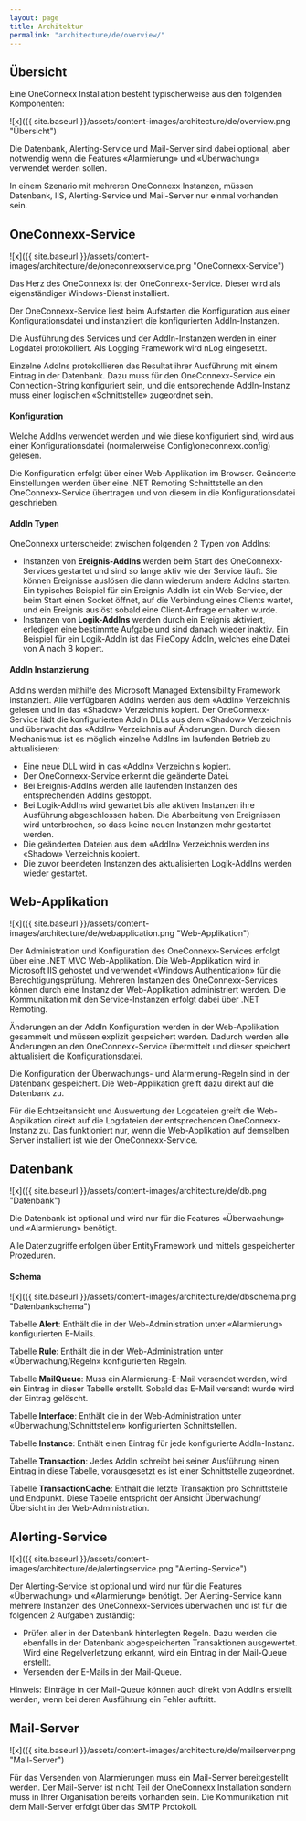 ```yaml
---
layout: page
title: Architektur
permalink: "architecture/de/overview/"
---
```


## Übersicht

Eine OneConnexx Installation besteht typischerweise aus den folgenden Komponenten:

![x]({{ site.baseurl }}/assets/content-images/architecture/de/overview.png "Übersicht")

Die Datenbank, Alerting-Service und Mail-Server sind dabei optional, aber notwendig wenn die Features «Alarmierung» und «Überwachung» verwendet werden sollen.

In einem Szenario mit mehreren OneConnexx Instanzen, müssen Datenbank, IIS, Alerting-Service und Mail-Server nur einmal vorhanden sein.

## OneConnexx-Service

![x]({{ site.baseurl }}/assets/content-images/architecture/de/oneconnexxservice.png "OneConnexx-Service")

Das Herz des OneConnexx ist der OneConnexx-Service. Dieser wird als eigenständiger Windows-Dienst installiert.

Der OneConnexx-Service liest beim Aufstarten die Konfiguration aus einer Konfigurationsdatei und instanziiert die konfigurierten AddIn-Instanzen.

Die Ausführung des Services und der AddIn-Instanzen werden in einer Logdatei protokolliert. Als Logging Framework wird nLog eingesetzt.

Einzelne AddIns protokollieren das Resultat ihrer Ausführung mit einem Eintrag in der Datenbank. Dazu muss für den OneConnexx-Service ein Connection-String konfiguriert sein, und die entsprechende AddIn-Instanz muss einer logischen «Schnittstelle» zugeordnet sein.

#### Konfiguration

Welche AddIns verwendet werden und wie diese konfiguriert sind, wird aus einer Konfigurationsdatei
(normalerweise Config\oneconnexx.config) gelesen.

Die Konfiguration erfolgt über einer Web-Applikation im Browser. Geänderte Einstellungen werden über
eine .NET Remoting Schnittstelle an den OneConnexx-Service übertragen und von diesem in die Konfigurationsdatei geschrieben.

#### AddIn Typen

OneConnexx unterscheidet zwischen folgenden 2 Typen von AddIns:

* Instanzen von **Ereignis-AddIns** werden beim Start des OneConnexx-Services gestartet und sind so lange aktiv
wie der Service läuft. Sie können Ereignisse auslösen die dann wiederum andere AddIns starten. Ein typisches Beispiel
für ein Ereignis-AddIn ist ein Web-Service, der beim Start einen Socket öffnet, auf die Verbindung eines Clients wartet,
und ein Ereignis auslöst sobald eine Client-Anfrage erhalten wurde.
* Instanzen von **Logik-AddIns** werden durch ein Ereignis aktiviert, erledigen eine bestimmte Aufgabe und sind danach
wieder inaktiv. Ein Beispiel für ein Logik-AddIn ist das FileCopy AddIn, welches eine Datei von A nach B kopiert.

#### AddIn Instanzierung

AddIns werden mithilfe des Microsoft Managed Extensibility Framework instanziert. Alle verfügbaren AddIns
werden aus dem «AddIn» Verzeichnis gelesen und in das «Shadow» Verzeichnis kopiert. Der OneConnexx-Service
lädt die konfigurierten AddIn DLLs aus dem «Shadow» Verzeichnis und überwacht das «AddIn» Verzeichnis auf Änderungen.
Durch diesen Mechanismus ist es möglich einzelne AddIns im laufenden Betrieb zu aktualisieren:

* Eine neue DLL wird in das «AddIn» Verzeichnis kopiert.
* Der OneConnexx-Service erkennt die geänderte Datei.
* Bei Ereignis-AddIns werden alle laufenden Instanzen des entsprechenden AddIns  gestoppt.
* Bei Logik-AddIns wird gewartet bis alle aktiven Instanzen ihre Ausführung abgeschlossen haben.
Die Abarbeitung von Ereignissen wird unterbrochen, so dass keine neuen Instanzen mehr gestartet werden.
* Die geänderten Dateien aus dem «AddIn» Verzeichnis werden ins «Shadow» Verzeichnis kopiert.
* Die zuvor beendeten Instanzen des aktualisierten Logik-AddIns werden wieder gestartet.

## Web-Applikation

![x]({{ site.baseurl }}/assets/content-images/architecture/de/webapplication.png "Web-Applikation")

Der Administration und Konfiguration des OneConnexx-Services erfolgt über eine .NET MVC Web-Applikation.
Die Web-Applikation wird in Microsoft IIS gehostet und verwendet «Windows Authentication» für die Berechtigungsprüfung.
Mehreren Instanzen des OneConnexx-Services können durch eine Instanz der Web-Applikation administriert werden.
Die Kommunikation mit den Service-Instanzen erfolgt dabei über .NET Remoting.

Änderungen an der AddIn Konfiguration werden in der Web-Applikation gesammelt und müssen explizit gespeichert werden.
Dadurch werden alle Änderungen an den OneConnexx-Service übermittelt und dieser speichert aktualisiert die Konfigurationsdatei.

Die Konfiguration der Überwachungs- und Alarmierung-Regeln sind in der Datenbank gespeichert. Die Web-Applikation greift
dazu direkt auf die Datenbank zu.

Für die Echtzeitansicht und Auswertung der Logdateien greift die Web-Applikation direkt auf die Logdateien der
entsprechenden OneConnexx-Instanz zu. Das funktioniert nur, wenn die Web-Applikation auf demselben Server installiert
ist wie der OneConnexx-Service.

## Datenbank

![x]({{ site.baseurl }}/assets/content-images/architecture/de/db.png "Datenbank")

Die Datenbank ist optional und wird nur für die Features «Überwachung» und «Alarmierung» benötigt.

Alle Datenzugriffe erfolgen über EntityFramework und mittels gespeicherter Prozeduren.

#### Schema

![x]({{ site.baseurl }}/assets/content-images/architecture/de/dbschema.png "Datenbankschema")

Tabelle **Alert**: Enthält die in der Web-Administration unter «Alarmierung» konfigurierten E-Mails. 

Tabelle **Rule**: Enthält die in der Web-Administration unter «Überwachung/Regeln» konfigurierten Regeln.

Tabelle **MailQueue**: Muss ein Alarmierung-E-Mail versendet werden, wird ein Eintrag in dieser Tabelle erstellt. Sobald das E-Mail versandt wurde wird der Eintrag gelöscht.

Tabelle **Interface**: Enthält die in der Web-Administration unter «Überwachung/Schnittstellen» konfigurierten Schnittstellen.

Tabelle **Instance**: Enthält einen Eintrag für jede konfigurierte AddIn-Instanz.

Tabelle **Transaction**: Jedes AddIn schreibt bei seiner Ausführung einen Eintrag in diese Tabelle, vorausgesetzt es ist einer Schnittstelle zugeordnet.

Tabelle **TransactionCache**: Enthält die letzte Transaktion pro Schnittstelle und Endpunkt. Diese Tabelle entspricht der Ansicht Überwachung/Übersicht in der Web-Administration.


## Alerting-Service

![x]({{ site.baseurl }}/assets/content-images/architecture/de/alertingservice.png "Alerting-Service")

Der Alerting-Service ist optional und wird nur für die Features «Überwachung» und «Alarmierung» benötigt.
Der Alerting-Service kann mehrere Instanzen des OneConnexx-Services überwachen und ist für die folgenden 2 Aufgaben zuständig:

* Prüfen aller in der Datenbank hinterlegten Regeln. Dazu werden die ebenfalls in der Datenbank abgespeicherten Transaktionen ausgewertet. Wird eine Regelverletzung erkannt, wird ein Eintrag in der Mail-Queue erstellt.
* Versenden der E-Mails in der Mail-Queue.

Hinweis: Einträge in der Mail-Queue können auch direkt von AddIns erstellt werden, wenn bei deren Ausführung ein Fehler auftritt.

## Mail-Server

![x]({{ site.baseurl }}/assets/content-images/architecture/de/mailserver.png "Mail-Server")

Für das Versenden von Alarmierungen muss ein Mail-Server bereitgestellt werden.
Der Mail-Server ist nicht Teil der OneConnexx Installation sondern muss in Ihrer Organisation bereits vorhanden sein.
Die Kommunikation mit dem Mail-Server erfolgt über das SMTP Protokoll.
